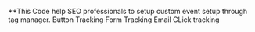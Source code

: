 **This Code help SEO professionals to setup custom event setup through tag manager. 
Button Tracking 
Form Tracking 
Email CLick tracking 
